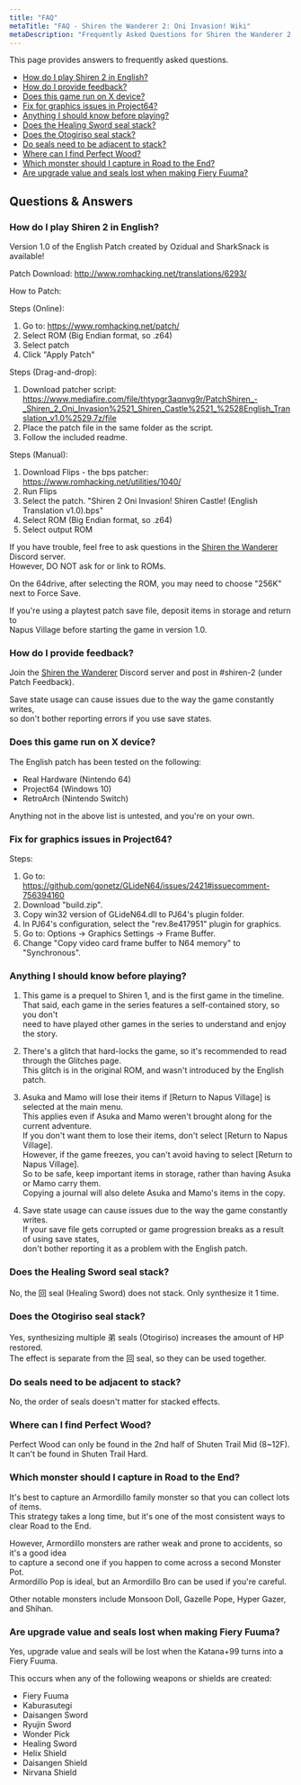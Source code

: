 ```yaml
---
title: "FAQ"
metaTitle: "FAQ - Shiren the Wanderer 2: Oni Invasion! Wiki"
metaDescription: "Frequently Asked Questions for Shiren the Wanderer 2: Oni Invasion!"
---
```


This page provides answers to frequently asked questions.

<ul class="quickLinksUL">
  <li><a href="#how-do-i-play-shiren-2-in-english?">How do I play Shiren 2 in English?</a></li>
  <li><a href="#how-do-i-provide-feedback?">How do I provide feedback?</a></li>
  <li><a href="#does-this-game-run-on-x-device?">Does this game run on X device?</a></li>
  <li><a href="#fix-for-graphics-issues-in-project64?">Fix for graphics issues in Project64?</a></li>
  <li><a href="#anything-i-should-know-before-playing?">Anything I should know before playing?</a></li>
  <li><a href="#does-the-healing-sword-seal-stack?">Does the Healing Sword seal stack?</a></li>
  <li><a href="#does-the-otogiriso-seal-stack?">Does the Otogiriso seal stack?</a></li>
  <li><a href="#do-seals-need-to-be-adjacent-to-stack?">Do seals need to be adjacent to stack?</a></li>
  <li><a href="#where-can-i-find-perfect-wood?">Where can I find Perfect Wood?</a></li>
  <li><a href="#which-monster-should-i-capture-in-road-to-the-end?">Which monster should I capture in Road to the End?</a></li>
  <li><a href="#are-upgrade-value-and-seals-lost-when-making-fiery-fuuma?">Are upgrade value and seals lost when making Fiery Fuuma?</a></li>
</ul>

## Questions & Answers

### How do I play Shiren 2 in English?

Version 1.0 of the English Patch created by Ozidual and SharkSnack is available!

Patch Download: http://www.romhacking.net/translations/6293/

How to Patch:

Steps (Online):
1. Go to: https://www.romhacking.net/patch/
2. Select ROM (Big Endian format, so .z64)
3. Select patch
4. Click "Apply Patch"

Steps (Drag-and-drop):
1. Download patcher script: https://www.mediafire.com/file/thtypgr3aqnvg9r/PatchShiren_-_Shiren_2_Oni_Invasion%2521_Shiren_Castle%2521_%2528English_Translation_v1.0%2529.7z/file
2. Place the patch file in the same folder as the script.
3. Follow the included readme.

Steps (Manual):
1. Download Flips - the bps patcher: https://www.romhacking.net/utilities/1040/
2. Run Flips
3. Select the patch. "Shiren 2 Oni Invasion! Shiren Castle! (English Translation v1.0).bps"
2. Select ROM (Big Endian format, so .z64)
3. Select output ROM

If you have trouble, feel free to ask questions in the <a href="https://discord.gg/5y7UDFc">Shiren the Wanderer</a> Discord server.<br/>
However, DO NOT ask for or link to ROMs.

On the 64drive, after selecting the ROM, you may need to choose "256K" next to Force Save.

If you're using a playtest patch save file, deposit items in storage and return to<br/>Napus Village before starting the game in version 1.0.

### How do I provide feedback?

Join the <a href="https://discord.gg/5y7UDFc">Shiren the Wanderer</a> Discord server and post in #shiren-2 (under Patch Feedback).

Save state usage can cause issues due to the way the game constantly writes,<br/>so don't bother reporting errors if you use save states.

### Does this game run on X device?

The English patch has been tested on the following:

- Real Hardware (Nintendo 64)
- Project64 (Windows 10)
- RetroArch (Nintendo Switch)

Anything not in the above list is untested, and you're on your own.

### Fix for graphics issues in Project64?

Steps:
1. Go to: https://github.com/gonetz/GLideN64/issues/2421#issuecomment-756394160
2. Download "build.zip".
3. Copy win32 version of GLideN64.dll to PJ64's plugin folder.
4. In PJ64's configuration, select the "rev.8e417951" plugin for graphics.
5. Go to: Options → Graphics Settings → Frame Buffer.
6. Change "Copy video card frame buffer to N64 memory" to "Synchronous".

### Anything I should know before playing?

1. This game is a prequel to Shiren 1, and is the first game in the timeline.<br/>That said, each game in the series features a self-contained story, so you don't<br/>need to have played other games in the series to understand and enjoy the story.

2. There's a glitch that hard-locks the game, so it's recommended to read through the Glitches page.<br/>This glitch is in the original ROM, and wasn't introduced by the English patch.

3. Asuka and Mamo will lose their items if [Return to Napus Village] is selected at the main menu.<br/>
This applies even if Asuka and Mamo weren't brought along for the current adventure.<br/>
If you don't want them to lose their items, don't select [Return to Napus Village].<br/>
However, if the game freezes, you can't avoid having to select [Return to Napus Village].<br/>
So to be safe, keep important items in storage, rather than having Asuka or Mamo carry them.<br/>
Copying a journal will also delete Asuka and Mamo's items in the copy.

4. Save state usage can cause issues due to the way the game constantly writes.<br/>If your save file gets corrupted or game progression breaks as a result of using save states,<br/>don't bother reporting it as a problem with the English patch.

### Does the Healing Sword seal stack?

No, the 回 seal (Healing Sword) does not stack. Only synthesize it 1 time.

### Does the Otogiriso seal stack?

Yes, synthesizing multiple 弟 seals (Otogiriso) increases the amount of HP restored.<br/>
The effect is separate from the 回 seal, so they can be used together.

### Do seals need to be adjacent to stack?

No, the order of seals doesn't matter for stacked effects.

### Where can I find Perfect Wood?

Perfect Wood can only be found in the 2nd half of Shuten Trail Mid (8\~12F).<br/>
It can't be found in Shuten Trail Hard.

### Which monster should I capture in Road to the End?

It's best to capture an Armordillo family monster so that you can collect lots of items.<br/>
This strategy takes a long time, but it's one of the most consistent ways to clear Road to the End.

However, Armordillo monsters are rather weak and prone to accidents, so it's a good idea<br/>to capture a second one if you happen to come across a second Monster Pot.<br/>
Armordillo Pop is ideal, but an Armordillo Bro can be used if you're careful.

Other notable monsters include Monsoon Doll, Gazelle Pope, Hyper Gazer, and Shihan.

### Are upgrade value and seals lost when making Fiery Fuuma?

Yes, upgrade value and seals will be lost when the Katana+99 turns into a Fiery Fuuma.

This occurs when any of the following weapons or shields are created:

- Fiery Fuuma
- Kaburasutegi
- Daisangen Sword
- Ryujin Sword
- Wonder Pick
- Healing Sword
- Helix Shield
- Daisangen Shield
- Nirvana Shield
